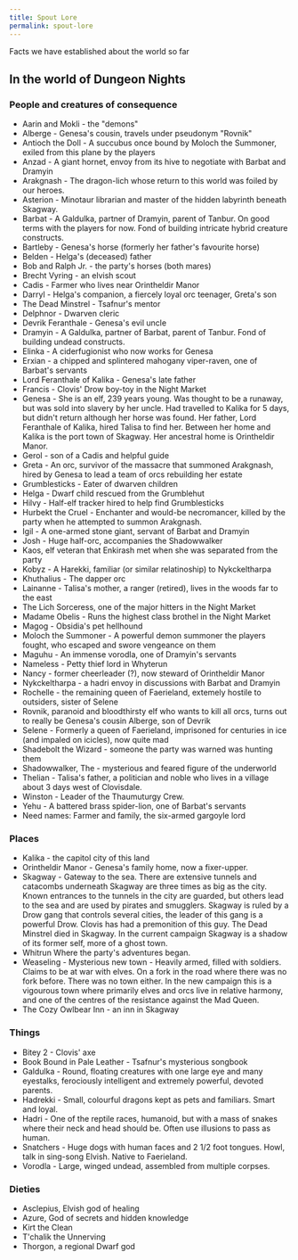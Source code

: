 ```yaml
---
title: Spout Lore
permalink: spout-lore
---
```


Facts we have established about the world so far

## In the world of Dungeon Nights

### People and creatures of consequence

* Aarin and Mokli - the "demons"
* Alberge - Genesa's cousin, travels under pseudonym "Rovnik"
* Antioch the Doll - A succubus once bound by Moloch the Summoner, exiled from this plane by the players
* Anzad - A giant hornet, envoy from its hive to negotiate with Barbat and Dramyin
* Arakgnash - The dragon-lich whose return to this world was foiled by our heroes.
* Asterion - Minotaur librarian and master of the hidden labyrinth beneath Skagway.
* Barbat - A Galdulka, partner of Dramyin, parent of Tanbur. On good terms with the players for now. Fond of building intricate hybrid creature constructs.
* Bartleby - Genesa's horse (formerly her father's favourite horse)
* Belden - Helga's (deceased) father
* Bob and Ralph Jr. - the party's horses (both mares)
* Brecht Vyring - an elvish scout
* Cadis - Farmer who lives near Orintheldir Manor
* Darryl - Helga's companion, a fiercely loyal orc teenager, Greta's son
* The Dead Minstrel - Tsafnur's mentor
* Delphnor - Dwarven cleric
* Devrik Feranthale - Genesa's evil uncle
* Dramyin - A Galdulka, partner of Barbat, parent of Tanbur. Fond of building undead constructs.
* Elinka - A ciderfugionist who now works for Genesa
* Erxian - a chipped and splintered mahogany viper-raven, one of Barbat's servants
* Lord Feranthale of Kalika - Genesa's late father
* Francis - Clovis' Drow boy-toy in the Night Market
* Genesa - She is an elf, 239 years young. Was thought to be a runaway, but was sold into slavery by her uncle. Had travelled to Kalika for 5 days, but didn't return although her horse was found. Her father, Lord Feranthale of Kalika, hired Talisa to find her. Between her home and Kalika is the port town of Skagway. Her ancestral home is Orintheldir Manor.
* Gerol - son of a Cadis and helpful guide
* Greta - An orc, survivor of the massacre that summoned Arakgnash, hired by Genesa to lead a team of orcs rebuilding her estate
* Grumblesticks - Eater of dwarven children
* Helga - Dwarf child rescued from the Grumblehut
* Hilvy - Half-elf tracker hired to help find Grumblesticks
* Hurbekt the Cruel - Enchanter and would-be necromancer, killed by the party when he attempted to summon Arakgnash.
* Igil - A one-armed stone giant, servant of Barbat and Dramyin
* Josh - Huge half-orc, accompanies the Shadowwalker
* Kaos, elf veteran that Enkirash met when she was separated from the party
* Kobyz - A Harekki, familiar (or similar relatinoship) to Nykckeltharpa
* Khuthalius - The dapper orc
* Lainanne - Talisa's mother, a ranger (retired), lives in the woods far to the east
* The Lich Sorceress, one of the major hitters in the Night Market
* Madame Obelis - Runs the highest class brothel in the Night Market
* Magog - Obsidia's pet hellhound
* Moloch the Summoner - A powerful demon summoner the players fought, who escaped and swore vengeance on them
* Maguhu - An immense vorodla, one of Dramyin's servants
* Nameless - Petty thief lord in Whyterun
* Nancy - former cheerleader (?), now steward of Orintheldir Manor
* Nykckeltharpa - a hadri envoy in discussions with Barbat and Dramyin
* Rochelle - the remaining queen of Faerieland, extemely hostile to outsiders, sister of Selene
* Rovnik, paranoid and bloodthirsty elf who wants to kill all orcs, turns out to really be Genesa's cousin Alberge, son of Devrik
* Selene - Formerly a queen of Faerieland, imprisoned for centuries in ice (and impaled on icicles), now quite mad
* Shadebolt the Wizard - someone the party was warned was hunting them
* Shadowwalker, The - mysterious and feared figure of the underworld
* Thelian - Talisa's father, a politician and noble who lives in a village about 3 days west of Clovisdale.
* Winston - Leader of the Thaumuturgy Crew.
* Yehu - A battered brass spider-lion, one of Barbat's servants
* Need names: Farmer and family, the six-armed gargoyle lord


### Places

* Kalika - the capitol city of this land
* Orintheldir Manor - Genesa's family home, now a fixer-upper.
* Skagway - Gateway to the sea. There are extensive tunnels and catacombs underneath Skagway are three times as big as the city. Known entrances to the tunnels in the city are guarded, but others lead to the sea and are used by pirates and smugglers. Skagway is ruled by a Drow gang that controls several cities, the leader of this gang is a powerful Drow. Clovis has had a premonition of this guy. The Dead Minstrel died in Skagway. In the current campaign Skagway is a shadow of its former self, more of a ghost town.
* Whitrun Where the party's adventures began.
* Weaseling - Mysterious new town - Heavily armed, filled with soldiers. Claims to be at war with elves. On a fork in the road where there was no fork before. There was no town either. In the new campaign this is a vigourous town where primarily elves and orcs live in relative harmony, and one of the centres of the resistance against the Mad Queen.
* The Cozy Owlbear Inn - an inn in Skagway

### Things

* Bitey 2 - Clovis' axe
* Book Bound in Pale Leather - Tsafnur's mysterious songbook
* Galdulka - Round, floating creatures with one large eye and many eyestalks, ferociously intelligent and extremely powerful, devoted parents.
* Hadrekki - Small, colourful dragons kept as pets and familiars. Smart and loyal.
* Hadri - One of the reptile races, humanoid, but with a mass of snakes where their neck and head should be. Often use illusions to pass as human.
* Snatchers - Huge dogs with human faces and 2 1/2 foot tongues. Howl, talk in sing-song Elvish. Native to Faerieland.
* Vorodla - Large, winged undead, assembled from multiple corpses.

### Dieties

* Asclepius, Elvish god of healing
* Azure, God of secrets and hidden knowledge
* Kirt the Clean
* T'chalik the Unnerving
* Thorgon, a regional Dwarf god

